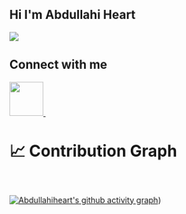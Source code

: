 ## Hi I'm Abdullahi Heart  </hr>
<img  align="center"  src="https://github-readme-stats.vercel.app/api?username=abdullahiheart&show_icons=true&theme=dracula" />

## Connect with me
   <a href="https://twitter.com/AbdulahHeart">
    <img width="60px" src="https://www.vectorlogo.zone/logos/twitter/twitter-official.svg" />
  </a>&ensp;


# 📈 Contribution Graph 
<br />

[![Abdullahiheart's github activity graph](https://github-readme-activity-graph.cyclic.app/graph?username=abdullahiheart&bg_color=0d1117&color=#FFFFFF&line=3b3b3b&point=3e3c3c&area=true&hide_border=true)](https:/github.com/abdullahiheart/abdullahiheart))
